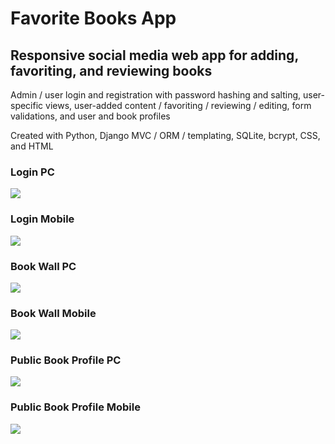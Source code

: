 <h1>Favorite Books App</h1>
<h2>Responsive social media web app for adding, favoriting, and reviewing books</h2>
<p> Admin / user login and registration with password hashing and salting, user-specific views, user-added content / favoriting / reviewing / editing, form validations, and user and book profiles
<p> Created with Python, Django MVC / ORM / templating, SQLite, bcrypt, CSS, and HTML</p>
<h3>Login PC</h3>
<img src="screenshots/login_pc.JPG">
<h3>Login Mobile</h3>
<img src="screenshots/login_mobile.JPG">
<h3>Book Wall PC</h3>
<img src="screenshots/book_wall_pc.JPG">
<h3>Book Wall Mobile</h3>
<img src="screenshots/book_wall_mobile.JPG">
<h3>Public Book Profile PC</h3>
<img src="screenshots/public_book_page_pc.JPG">
<h3>Public Book Profile Mobile</h3>
<img src="screenshots/public_book_page_mobile.JPG">
